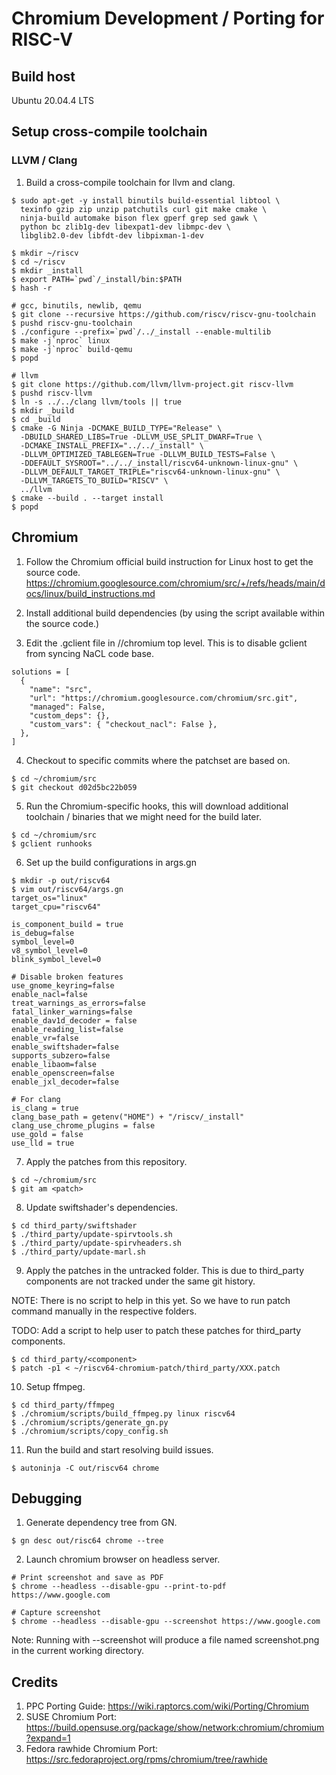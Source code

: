 # Chromium Development / Porting for RISC-V

## Build host

Ubuntu 20.04.4 LTS


## Setup cross-compile toolchain

### LLVM / Clang

1. Build a cross-compile toolchain for llvm and clang.
```
$ sudo apt-get -y install binutils build-essential libtool \
  texinfo gzip zip unzip patchutils curl git make cmake \
  ninja-build automake bison flex gperf grep sed gawk \
  python bc zlib1g-dev libexpat1-dev libmpc-dev \
  libglib2.0-dev libfdt-dev libpixman-1-dev 

$ mkdir ~/riscv
$ cd ~/riscv
$ mkdir _install
$ export PATH=`pwd`/_install/bin:$PATH
$ hash -r

# gcc, binutils, newlib, qemu
$ git clone --recursive https://github.com/riscv/riscv-gnu-toolchain
$ pushd riscv-gnu-toolchain
$ ./configure --prefix=`pwd`/../_install --enable-multilib
$ make -j`nproc` linux
$ make -j`nproc` build-qemu
$ popd

# llvm
$ git clone https://github.com/llvm/llvm-project.git riscv-llvm
$ pushd riscv-llvm
$ ln -s ../../clang llvm/tools || true
$ mkdir _build
$ cd _build
$ cmake -G Ninja -DCMAKE_BUILD_TYPE="Release" \
  -DBUILD_SHARED_LIBS=True -DLLVM_USE_SPLIT_DWARF=True \
  -DCMAKE_INSTALL_PREFIX="../../_install" \
  -DLLVM_OPTIMIZED_TABLEGEN=True -DLLVM_BUILD_TESTS=False \
  -DDEFAULT_SYSROOT="../../_install/riscv64-unknown-linux-gnu" \
  -DLLVM_DEFAULT_TARGET_TRIPLE="riscv64-unknown-linux-gnu" \
  -DLLVM_TARGETS_TO_BUILD="RISCV" \
  ../llvm
$ cmake --build . --target install
$ popd
```


## Chromium

1. Follow the Chromium official build instruction for Linux host to get the source code.
https://chromium.googlesource.com/chromium/src/+/refs/heads/main/docs/linux/build_instructions.md

2. Install additional build dependencies (by using the script available within the source code.)

3. Edit the .gclient file in //chromium top level. This is to disable gclient from syncing NaCL code base.
```
solutions = [
  {
    "name": "src",
    "url": "https://chromium.googlesource.com/chromium/src.git",
    "managed": False,
    "custom_deps": {},
    "custom_vars": { "checkout_nacl": False },
  },
]
```

4. Checkout to specific commits where the patchset are based on.
```
$ cd ~/chromium/src
$ git checkout d02d5bc22b059

```

5. Run the Chromium-specific hooks, this will download additional toolchain / binaries that we might need for the build later.
```
$ cd ~/chromium/src
$ gclient runhooks
```

6. Set up the build configurations in args.gn
```
$ mkdir -p out/riscv64
$ vim out/riscv64/args.gn
target_os="linux"
target_cpu="riscv64"

is_component_build = true
is_debug=false
symbol_level=0
v8_symbol_level=0
blink_symbol_level=0

# Disable broken features
use_gnome_keyring=false
enable_nacl=false
treat_warnings_as_errors=false
fatal_linker_warnings=false
enable_dav1d_decoder = false
enable_reading_list=false
enable_vr=false
enable_swiftshader=false
supports_subzero=false
enable_libaom=false
enable_openscreen=false
enable_jxl_decoder=false

# For clang
is_clang = true
clang_base_path = getenv("HOME") + "/riscv/_install"
clang_use_chrome_plugins = false
use_gold = false
use_lld = true
```

7. Apply the patches from this repository.
```
$ cd ~/chromium/src
$ git am <patch>
```

8. Update swiftshader's dependencies.
```
$ cd third_party/swiftshader
$ ./third_party/update-spirvtools.sh
$ ./third_party/update-spirvheaders.sh
$ ./third_party/update-marl.sh
```

9. Apply the patches in the untracked folder. This is due to third_party components are not tracked under the same git history.

NOTE: There is no script to help in this yet. So we have to run patch command manually in the respective folders.

TODO: Add a script to help user to patch these patches for third_party components.
```
$ cd third_party/<component>
$ patch -p1 < ~/riscv64-chromium-patch/third_party/XXX.patch
```

10. Setup ffmpeg.
```
$ cd third_party/ffmpeg
$ ./chromium/scripts/build_ffmpeg.py linux riscv64
$ ./chromium/scripts/generate_gn.py
$ ./chromium/scripts/copy_config.sh
```

11. Run the build and start resolving build issues.
```
$ autoninja -C out/riscv64 chrome
```

## Debugging

1. Generate dependency tree from GN.
```
$ gn desc out/risc64 chrome --tree
```

2. Launch chromium browser on headless server.
```
# Print screenshot and save as PDF
$ chrome --headless --disable-gpu --print-to-pdf https://www.google.com

# Capture screenshot
$ chrome --headless --disable-gpu --screenshot https://www.google.com
```

Note: Running with --screenshot will produce a file named screenshot.png in the current working directory.

## Credits

1. PPC Porting Guide: https://wiki.raptorcs.com/wiki/Porting/Chromium
2. SUSE Chromium Port: https://build.opensuse.org/package/show/network:chromium/chromium?expand=1
3. Fedora rawhide Chromium Port: https://src.fedoraproject.org/rpms/chromium/tree/rawhide 
